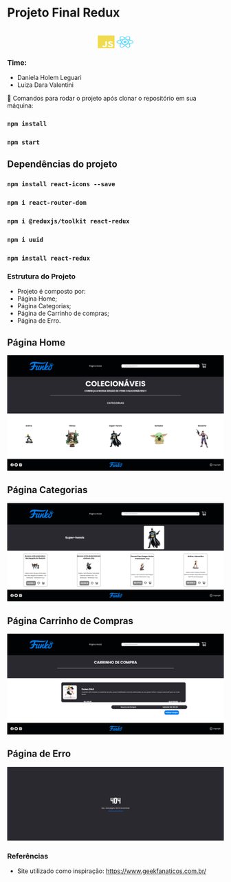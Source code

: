 # Projeto Final Redux

</div>
  <div align="center" style="display: inline_block"><br>
  <img align="center" alt="Dani-Js" height="30" width="40" src="https://raw.githubusercontent.com/devicons/devicon/master/icons/javascript/javascript-plain.svg">
  <img align="center" alt="Dani-React" height="30" width="40" src="https://raw.githubusercontent.com/devicons/devicon/master/icons/react/react-original.svg">
</div>

### Time:
- Daniela Holem Leguari
- Luiza Dara Valentini


📌 Comandos para rodar o projeto após clonar o repositório em sua máquina:

### `npm install`

### `npm start`

## Dependências do projeto

### `npm install react-icons --save`

### `npm i react-router-dom`

### `npm i @reduxjs/toolkit react-redux`

### `npm i uuid`

### `npm install react-redux`

### Estrutura do Projeto

- Projeto é composto por:
- Página Home;
- Página Categorias;
- Página de Carrinho de compras;
- Página de Erro.

## Página Home


![](./imagens/pagina-home.png)


## Página Categorias


![](./imagens/categorias.png)


## Página Carrinho de Compras


![](./imagens/carrinho.png)


## Página de Erro


![](./imagens/erro.png)



### Referências
-  Site utilizado como inspiração:
https://www.geekfanaticos.com.br/
